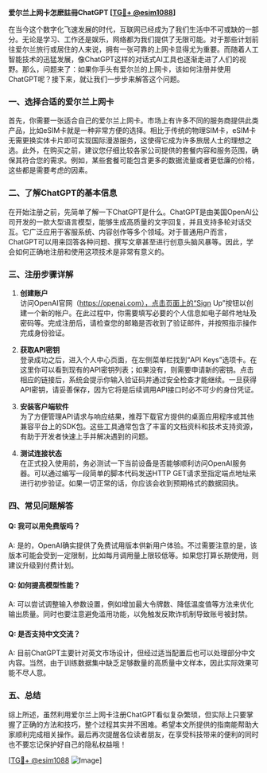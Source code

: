 **爱尔兰上网卡怎麽註冊ChatGPT [[TG💪+ @esim1088](https://t.me/s/esim1088)]**

在当今这个数字化飞速发展的时代，互联网已经成为了我们生活中不可或缺的一部分。无论是学习、工作还是娱乐，网络都为我们提供了无限可能。对于那些计划前往爱尔兰旅行或居住的人来说，拥有一张可靠的上网卡显得尤为重要。而随着人工智能技术的迅猛发展，像ChatGPT这样的对话式AI工具也逐渐走进了人们的视野。那么，问题来了：如果你手头有爱尔兰的上网卡，该如何注册并使用ChatGPT呢？接下来，就让我们一步步来解答这个问题。

### 一、选择合适的爱尔兰上网卡

首先，你需要一张适合自己的爱尔兰上网卡。市场上有许多不同的服务商提供此类产品，比如eSIM卡就是一种非常方便的选择。相比于传统的物理SIM卡，eSIM卡无需更换实体卡片即可实现国际漫游服务，这使得它成为许多旅居人士的理想之选。此外，在购买之前，建议您仔细比较各家公司提供的套餐内容和服务范围，确保其符合您的需求。例如，某些套餐可能包含更多的数据流量或者更低廉的价格，这些都是需要考虑的因素。

### 二、了解ChatGPT的基本信息

在开始注册之前，先简单了解一下ChatGPT是什么。ChatGPT是由美国OpenAI公司开发的一款大型语言模型，能够生成高质量的文字回复，并且支持多轮对话交互。它广泛应用于客服系统、内容创作等多个领域。对于普通用户而言，ChatGPT可以用来回答各种问题、撰写文章甚至进行创意头脑风暴等。因此，学会如何正确地注册和使用这项技术是非常有意义的。

### 三、注册步骤详解

1. **创建账户**  
   访问OpenAI官网（https://openai.com），点击页面上的“Sign Up”按钮以创建一个新的帐户。在此过程中，你需要填写必要的个人信息如电子邮件地址及密码等。完成注册后，请检查您的邮箱是否收到了验证邮件，并按照指示操作完成身份验证。

2. **获取API密钥**  
   登录成功之后，进入个人中心页面，在左侧菜单栏找到“API Keys”选项卡。在这里你可以看到现有的API密钥列表；如果没有，则需要申请新的密钥。点击相应的链接后，系统会提示你输入验证码并通过安全检查才能继续。一旦获得API密钥，请妥善保存，因为它将是后续调用API接口时必不可少的身份凭证。

3. **安装客户端软件**  
   为了方便管理API请求与响应结果，推荐下载官方提供的桌面应用程序或其他兼容平台上的SDK包。这些工具通常包含了丰富的文档资料和技术支持资源，有助于开发者快速上手并解决遇到的问题。

4. **测试连接状态**  
   在正式投入使用前，务必测试一下当前设备是否能够顺利访问OpenAI服务器。可以通过编写一段简单的脚本代码发送HTTP GET请求至指定端点地址来进行初步验证。如果一切正常的话，你应该会收到预期格式的数据回执。

### 四、常见问题解答

#### Q: 我可以用免费版吗？
A: 是的，OpenAI确实提供了免费试用版本供新用户体验。不过需要注意的是，该版本可能会受到一定限制，比如每月调用量上限较低等。如果您打算长期使用，则建议升级到付费计划。

#### Q: 如何提高模型性能？
A: 可以尝试调整输入参数设置，例如增加最大令牌数、降低温度值等方法来优化输出质量。同时也要注意避免滥用功能，以免触发反欺诈机制导致账号被封禁。

#### Q: 是否支持中文交流？
A: 目前ChatGPT主要针对英文市场设计，但经过适当配置后也可以处理部分中文内容。当然，由于训练数据集中缺乏足够数量的高质量中文样本，因此实际效果可能不尽人意。

### 五、总结

综上所述，虽然利用爱尔兰上网卡注册ChatGPT看似复杂繁琐，但实际上只要掌握了正确的方法和技巧，整个过程其实并不困难。希望本文所提供的指南能帮助大家顺利完成相关操作。最后再次提醒各位读者朋友，在享受科技带来的便利的同时也不要忘记保护好自己的隐私权益哦！

[[TG💪+ @esim1088](https://t.me/s/esim1088) ![Image](https://i.postimg.cc/4NQfJmqS/Snipaste-2025-05-13-00-14-12.png)]
